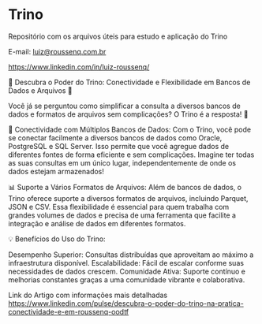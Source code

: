# Trino

Repositório com os arquivos úteis para estudo e aplicação do Trino

E-mail: luiz@roussenq.com.br

https://www.linkedin.com/in/luiz-roussenq/

🚀 Descubra o Poder do Trino: Conectividade e Flexibilidade em Bancos de Dados e Arquivos 🚀

Você já se perguntou como simplificar a consulta a diversos bancos de dados e formatos de arquivos sem complicações? O Trino é a resposta! 🎉

🔗 Conectividade com Múltiplos Bancos de Dados:
Com o Trino, você pode se conectar facilmente a diversos bancos de dados como Oracle, PostgreSQL e SQL Server. Isso permite que você agregue dados de diferentes fontes de forma eficiente e sem complicações. Imagine ter todas as suas consultas em um único lugar, independentemente de onde os dados estejam armazenados!

📊 Suporte a Vários Formatos de Arquivos:
Além de bancos de dados, o Trino oferece suporte a diversos formatos de arquivos, incluindo Parquet, JSON e CSV. Essa flexibilidade é essencial para quem trabalha com grandes volumes de dados e precisa de uma ferramenta que facilite a integração e análise de dados em diferentes formatos.

💡 Benefícios do Uso do Trino:

Desempenho Superior: Consultas distribuídas que aproveitam ao máximo a infraestrutura disponível.
Escalabilidade: Fácil de escalar conforme suas necessidades de dados crescem.
Comunidade Ativa: Suporte contínuo e melhorias constantes graças a uma comunidade vibrante e colaborativa.

Link do Artigo com informações mais detalhadas
https://www.linkedin.com/pulse/descubra-o-poder-do-trino-na-pratica-conectividade-e-em-roussenq-oodtf
